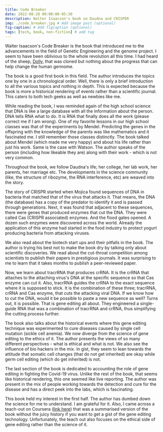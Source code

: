 ```yaml
---
title: Code Breaker
date: 2022-08-28 00:00:00-05:30
description: Walter Isaacson's book on Daudna and CRISPER
img: ./code_breaker.jpg # Add image post (optional)
fig-caption: # Add figcaption (optional)
tags: [tech, book, non-fiction] # add tag
---
```


Walter Isaacson's Code Breaker is the book that introduced me to the advancements in the field of Genetic Engineering and the genome project. I seem to have been oblivious to the whole revolution all this time. I had heard of the sheep, [Dolly,](https://en.wikipedia.org/wiki/Dolly_(sheep)) that was cloned but nothing about the progress that can help change the human gennome. 

The book is a good first book in this field. The author introduces the topics one by one in a chronological order. Well, there is only a brief introduction to all the various topics and nothing in depth. This is expected because the book is more a historical rendering of events rather than a scientific journal. This caters to both tech geeks as well as newbies like me. 

While reading the book, I was reminded again of the high school science that DNA is like a large database with all the information about the person. DNA tells RNA what to do. It is RNA that finally does all the work (please correct me if I am wrong). One of my favorite lessons in our high school classes was that of the experiments by Mendel. Predicting the genes in the offspring with the knowledge of the parents was like mathematics and it fascinated me. I still remember those classes distinctly. The book talked about Mendel (which made me very happy) and about his life rather than just his work. Same is the case with Watson. The author speaks of the person (including how likeable they are) along with their work - which is not very common. 

Throughout the book, we follow Daudna's life; her college, her lab work, her parents, her marriage etc. The developments in the science community (like, the structure of ribozyme, the RNA interference, etc) are weaved into the story. 


The story of CRISPR started when Mojica found sequences of DNA in bacteria that matched that of the virus that attacks it. That means, the DNA (the database) has a copy of the predator to identify it and is passed through generations. Next, it was found that adjacent to these sequences, there were genes that produced enzymes that cut the DNA. They were called Cas (CRISPR associated) enzymes. And the flood gates opened. A dozen such enzymes were discovered across the world. Already the application of this enzyme had started in the food industry to protect yogurt producing bacteria from attacking viruses.

We also read about the biotech start ups and their pitfalls in the book. The author is trying his best not to make the book dry by talking only about scientific discoveries. We read about the cut-throat competition among scientists to publish their papers in prestigious journals. It was surprising to me to learn that it takes months to publish a peer-reviewed paper. 

Now, we learn about tracrRNA that produces crRNA. It is the crRNA that attaches to the attaching virus's DNA at the specific sequence so that Cas enzyme can cut it. Also, tracrRNA guides the crRNA to the exact sequence where it is supposed to stick. It is the combination of these three; tracrRNA, crRNA and Cas enzyme, that cuts the attacking viral DNA. If we know how to cut the DNA, would it be possible to paste a new sequence as well? Turns out, it is possible. That is gene editing all about. They engineered a single-guide RNA that was a combination of tracrRNA and crRNA, thus simplifying the cutting process further. 

The book also talks about the historical events where this gene editing technique was experimented to cure diseases caused by single cell mutation (sickle cell anemia). We now diverge from the science of gene editing to the ethics of it. The author presents the views of so many different perspectives - what is ethical and what is not. We also see the influence of bio hackers in the mix. In gist, they seem to lean towards the attitude that somatic cell changes (that do not get inherited) are okay while germ cell editing (which do get inherited) is not. 

The last section of the book is dedicated to accounting the role of gene editing in fighting the Covid-19 virus. Unlike the rest of the book, that seems like historical rendering, this one seemed like live reporting. The author was present in the mix of people working towards the detection and cure for the disease and has a direct peek into the labs, which is fascinating. 

This book held my interest in the first half. The author has dumbed down the science for me to understand. I am grateful for it. Also, I came across a teach-out on Coursera ([link here](https://in.coursera.org/learn/crispr-gene-editing-teach-out/home/week/1)) that was a summarised version of the book without the juicy history if you want to get a gist of the gene editing technology. Unfortunately, the teach out also focuses on the ethical side of gene editing rather than the science of it. 
